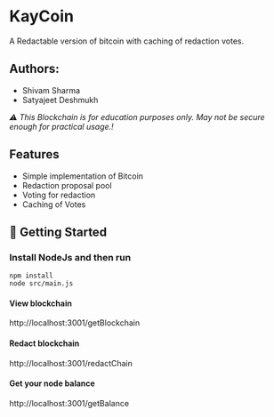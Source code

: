 # KayCoin

A Redactable version of bitcoin with caching of redaction votes.

## Authors:

- Shivam Sharma
- Satyajeet Deshmukh

_⚠️ This Blockchain is for education purposes only. May not be secure enough for practical usage.!_

## Features

- Simple implementation of Bitcoin
- Redaction proposal pool
- Voting for redaction
- Caching of Votes

## 🏁 Getting Started <a name = "getting_started"></a>

### Install NodeJs and then run

```
npm install
node src/main.js
```

#### View blockchain

http://localhost:3001/getBlockchain

#### Redact blockchain

http://localhost:3001/redactChain

#### Get your node balance

http://localhost:3001/getBalance
